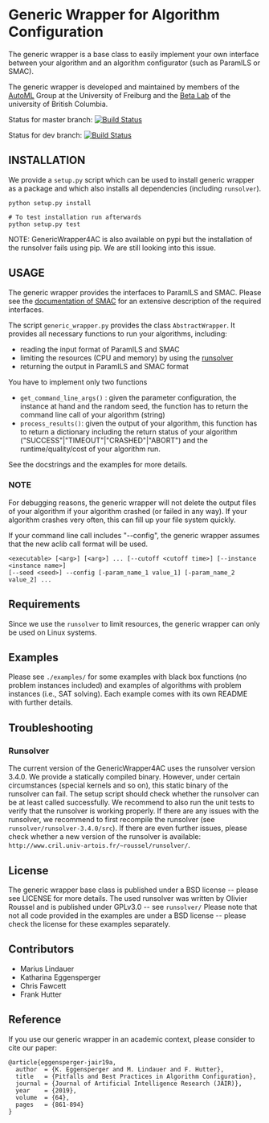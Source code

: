 # Generic Wrapper for Algorithm Configuration

The generic wrapper is a base class to easily implement your own interface between your algorithm and an algorithm configurator (such as ParamILS or SMAC).

The generic wrapper is developed and maintained by members of the [AutoML](http://www.automl.org) Group at the University of Freiburg and the [Beta Lab](http://www.cs.ubc.ca/labs/beta/) of the university of British Columbia. 

Status for master branch: [![Build Status](https://travis-ci.org/automl/GenericWrapper4AC.svg?branch=master)](https://travis-ci.org/automl/GenericWrapper4AC)

Status for dev branch: [![Build Status](https://travis-ci.org/automl/GenericWrapper4AC.svg?branch=dev)](https://travis-ci.org/automl/GenericWrapper4AC)

## INSTALLATION

We provide a `setup.py` script which can be used to install generic wrapper as a package
and which also installs all dependencies (including `runsolver`).

```
python setup.py install

# To test installation run afterwards
python setup.py test
```

NOTE: GenericWrapper4AC is also available on pypi but the installation of the runsolver fails using pip. We are still looking into this issue.

## USAGE

The generic wrapper provides the interfaces to ParamILS and SMAC. Please see the [documentation of SMAC](http://www.cs.ubc.ca/labs/beta/Projects/SMAC/v2.10.03/manual.pdf) for an extensive description of the required interfaces.

The script `generic_wrapper.py` provides the class `AbstractWrapper`. It provides all necessary functions to run your algorithms, including:

  * reading the input format of ParamILS and SMAC
  * limiting the resources (CPU and memory) by using the [runsolver](http://www.cril.univ-artois.fr/~roussel/runsolver/)
  * returning the output in ParamILS and SMAC format
  
You have to implement only two functions

  * `get_command_line_args()` : given the parameter configuration, the instance at hand and the random seed, the function has to return the command line call of your algorithm (string)
  *  `process_results()`: given the output of your algorithm, this function has to return a dictionary including the return status of your algorithm ("SUCCESS"|"TIMEOUT"|"CRASHED"|"ABORT") and the runtime/quality/cost of your algorithm run.
  
See the docstrings and the examples for more details.

### NOTE

For debugging reasons, the generic wrapper will not delete the output files of your algorithm if your algorithm crashed (or failed in any way). If your algorithm crashes very often, this can fill up your file system quickly.

If your command line call includes "--config", the generic wrapper assumes that the new aclib call format will be used.

```
<executable> [<arg>] [<arg>] ... [--cutoff <cutoff time>] [--instance <instance name>] 
[--seed <seed>] --config [-param_name_1 value_1] [-param_name_2 value_2] ...
```

## Requirements

Since we use the `runsolver` to limit resources, the generic wrapper can only be used on Linux systems.

## Examples

Please see `./examples/` for some examples with black box functions (no problem instances included) and examples of algorithms with problem instances (i.e., SAT solving).
Each example comes with its own README with further details.

## Troubleshooting

### Runsolver
The current version of the GenericWrapper4AC uses the runsolver version 3.4.0. 
We provide a statically compiled binary. However, under certain circumstances (special kernels and so on), this static binary of the runsolver can fail.
The setup script should check whether the runsolver can be at least called successfully.
We recommend to also run the unit tests to verify that the runsolver is working properly.
If there are any issues with the runsolver, we recommend to first recompile the runsolver (see `runsolver/runsolver-3.4.0/src`).
If there are even further issues, please check whether a new version of the runsolver is available: `http://www.cril.univ-artois.fr/~roussel/runsolver/`.

## License

The generic wrapper base class is published under a BSD license -- please see LICENSE for more details.
The used runsolver was written by Olivier Roussel and is published under GPLv3.0 -- see `runsolver/` 
Please note that not all code provided in the examples are under a BSD license -- please check the license for these examples separately.

## Contributors

  * Marius Lindauer
  * Katharina Eggensperger
  * Chris Fawcett
  * Frank Hutter

## Reference

If you use our generic wrapper in an academic context, please consider to cite our paper:

```
@article{eggensperger-jair19a,
  author  = {K. Eggensperger and M. Lindauer and F. Hutter},
  title   = {Pitfalls and Best Practices in Algorithm Configuration},
  journal = {Journal of Artificial Intelligence Research (JAIR)},
  year    = {2019},
  volume  = {64},
  pages   = {861-894}
}
```
